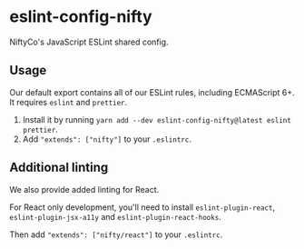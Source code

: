 # eslint-config-nifty

NiftyCo's JavaScript ESLint shared config.

## Usage

Our default export contains all of our ESLint rules, including ECMAScript 6+. It requires `eslint` and `prettier`.

1. Install it by running `yarn add --dev eslint-config-nifty@latest eslint prettier`.
2. Add `"extends": ["nifty"]` to your `.eslintrc`.

## Additional linting

We also provide added linting for React.

For React only development, you'll need to install `eslint-plugin-react`, `eslint-plugin-jsx-a11y` and `eslint-plugin-react-hooks`.

Then add `"extends": ["nifty/react"]` to your `.eslintrc`.
